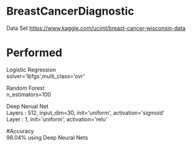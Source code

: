 # BreastCancerDiagnostic
Data Set
https://www.kaggle.com/uciml/breast-cancer-wisconsin-data


# Performed 
Logistic Regression  
solver='lbfgs',multi_class='ovr'
  
Random Forest  
n_estimators=100
  
Deep Nerual Net  
Layers : 512, input_dim=30, init='uniform', activation='sigmoid'  
Layer : 1, init='uniform', activation='relu'  
  
#Accuracy   
98.04% using Deep Neural Nets
